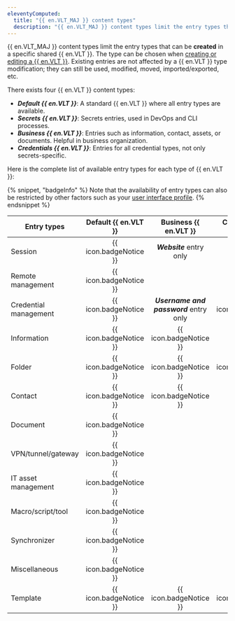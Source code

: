 ```yaml
---
eleventyComputed:
  title: "{{ en.VLT_MAJ }} content types"
  description: "{{ en.VLT_MAJ }} content types limit the entry types that can be created in a specific shared {{ en.VLT }}."
---
```

{{ en.VLT_MAJ }} content types limit the entry types that can be **created** in a specific shared {{ en.VLT }}. The type can be chosen when [creating or editing a {{ en.VLT }}](/rdm/commands/administration/management/vaults-overview/). Existing entries are not affected by a {{ en.VLT }} type modification; they can still be used, modified, moved, imported/exported, etc.

There exists four {{ en.VLT }} content types:
* ***Default {{ en.VLT }}***: A standard {{ en.VLT }} where all entry types are available.
* ***Secrets {{ en.VLT }}***: Secrets entries, used in DevOps and CLI processes.
* ***Business {{ en.VLT }}***: Entries such as information, contact, assets, or documents. Helpful in business organization.
* ***Credentials {{ en.VLT }}***: Entries for all credential types, not only secrets-specific.

Here is the complete list of available entry types for each type of {{ en.VLT }}:

{% snippet, "badgeInfo" %}
Note that the availability of entry types can also be restricted by other factors such as your [user interface profile](/rdm/user-interface/customization/usage-profiles).
{% endsnippet %}

| Entry types           | Default {{ en.VLT }}   | Business {{ en.VLT }}                  | Credentials {{ en.VLT }} | Secrets {{ en.VLT }}    |
|-----------------------|:----------------------:|:--------------------------------------:|:------------------------:|:-----------------------:|
| Session               | {{ icon.badgeNotice }} | ***Website*** entry only               |                          |                         |
| Remote management     | {{ icon.badgeNotice }} |                                        |                          |                         |
| Credential management | {{ icon.badgeNotice }} | ***Username and password*** entry only | {{ icon.badgeNotice }}   | ***Secret*** entry only |
| Information           | {{ icon.badgeNotice }} | {{ icon.badgeNotice }}                 |                          |                         |
| Folder                | {{ icon.badgeNotice }} | {{ icon.badgeNotice }}                 | {{ icon.badgeNotice }}   | {{ icon.badgeNotice }}  |
| Contact               | {{ icon.badgeNotice }} | {{ icon.badgeNotice }}                 |                          |                         |
| Document              | {{ icon.badgeNotice }} |                                        |                          |                         |
| VPN/tunnel/gateway    | {{ icon.badgeNotice }} |                                        |                          |                         |
| IT asset management   | {{ icon.badgeNotice }} |                                        |                          |                         |
| Macro/script/tool     | {{ icon.badgeNotice }} |                                        |                          |                         |
| Synchronizer          | {{ icon.badgeNotice }} |                                        |                          |                         |
| Miscellaneous         | {{ icon.badgeNotice }} |                                        |                          |                         |
| Template              | {{ icon.badgeNotice }} | {{ icon.badgeNotice }}                 | {{ icon.badgeNotice }}   | {{ icon.badgeNotice }}  |